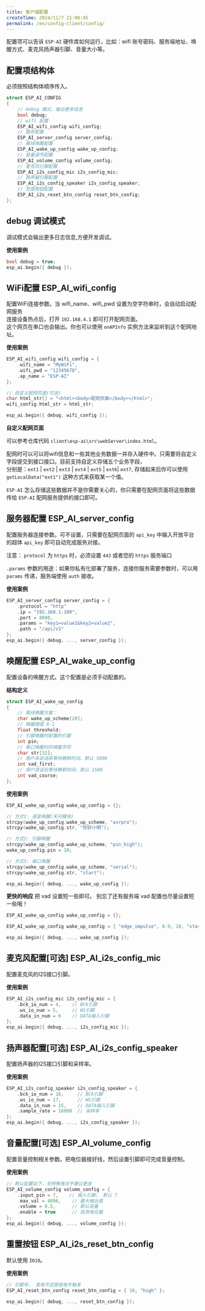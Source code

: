 ```yaml
---
title: 客户端配置
createTime: 2024/11/7 21:06:45
permalink: /en/config-client/config/
---
```

 
配置项可以告诉 `ESP-AI` 硬件库如何运行，比如：wifi 账号密码、服务端地址、唤醒方式、麦克风扬声器引脚、音量大小等。


## 配置项结构体

必须按照结构体顺序传入。

```c
struct ESP_AI_CONFIG
{
    // debug 模式，输出更多信息
    bool debug;
    // wifi 配置
    ESP_AI_wifi_config wifi_config;
    // 服务配置
    ESP_AI_server_config server_config;
    // 离线唤醒配置
    ESP_AI_wake_up_config wake_up_config;
    // 音量调节配置
    ESP_AI_volume_config volume_config;
    // 麦克风引脚配置
    ESP_AI_i2s_config_mic i2s_config_mic;
    // 扬声器引脚配置
    ESP_AI_i2s_config_speaker i2s_config_speaker;
    // 充值按钮配置
    ESP_AI_i2s_reset_btn_config reset_btn_config;
};

```


## debug 调试模式
调试模式会输出更多日志信息,方便开发调试。

**使用案例**
```c
bool debug = true;
esp_ai.begin({ debug });
```


## WiFi配置 ESP_AI_wifi_config 

配置WiFi连接参数。当 wifi_name、wifi_pwd 设置为空字符串时，会自动启动配网服务   
连接设备热点后，打开 `192.168.4.1` 即可打开配网页面。   
这个网页在串口也会输出。你也可以使用 `onAPInfo` 实例方法来监听到这个配网地址。


**使用案例**
```c
ESP_AI_wifi_config wifi_config = {
    .wifi_name = "MyWiFi",
    .wifi_pwd = "12345678",
    .ap_name = "ESP-AI"
};

// 自定义配网页面(可选)
char html_str[] = "<html><body>配网页面</body></html>";
wifi_config.html_str = html_str;

esp_ai.begin({ debug, wifi_config });
```


**自定义配网页面**    

可以参考仓库代码 `client\esp-ai\src\webServer\index.html`。   

配网时可以可以将wifi信息和一些其他业务数据一并存入硬件中。只需要将自定义字段提交到接口接口。目前支持自定义存储五个业务字段，    
分别是：`ext1` | `ext2` | `ext3` | `ext4` | `ext5` | `ext6`| `ext7`, 存储起来后你可以使用 `getLocalData("ext1")` 这种方式来获取某一个值。

`ESP-AI` 怎么存储这些数据并不是你需要关心的，你只需要在配网页面将这些数据传给 `ESP-AI` 配网服务提供的接口即可。


## 服务器配置 ESP_AI_server_config 
配置服务器连接参数。可不设置，只需要在配网页面的 `api_key` 中输入开放平台的超体 `api_key` 即可自动完成服务对接。

注意： `protocol` 为 `https` 时，必须设置 `443` 或者您的 `https` 服务端口

`.params` 参数的用途：如果你私有化部署了服务，连接你服务需要参数时，可以用 `params` 传递，服务端使用 `auth` 接收。

**使用案例**
```c
ESP_AI_server_config server_config = {
    .protocol = "http"
    .ip = "192.168.1.100",
    .port = 8080,
    .params = "key1=value1&key2=value2",
    .path = "/api/v1"
};
esp_ai.begin({ debug, ..., server_config });
```
 

## 唤醒配置 ESP_AI_wake_up_config 
配置设备的唤醒方式。这个配置是必须手动配置的。


**结构定义**
```c
struct ESP_AI_wake_up_config
{
    // 离线唤醒方案：
    char wake_up_scheme[20];
    // 唤醒阈值 0-1
    float threshold;
    // 引脚唤醒时配置的引脚
    int pin;
    // 串口唤醒时的唤醒字符
    char str[32];
    // 用户未说话前等待静默时间，默认 5000
    int vad_first;
    // 用户说话后等待静默时间，默认 1500
    int vad_course;
};

```

**使用案例**


```c
ESP_AI_wake_up_config wake_up_config = {};

// 方式1: 语音唤醒(天问模块)
strcpy(wake_up_config.wake_up_scheme, "asrpro");
strcpy(wake_up_config.str, "你好小明");

// 方式2: 引脚唤醒
strcpy(wake_up_config.wake_up_scheme, "pin_high");
wake_up_config.pin = 10;

// 方式3: 串口唤醒
strcpy(wake_up_config.wake_up_scheme, "serial"); 
strcpy(wake_up_config.str, "start");

esp_ai.begin({ debug, ..., wake_up_config });
```

**更快的响应**
把 vad 设置短一些即可。 别忘了还有服务端 vad 配置也尽量设置短一些哦！
```c
ESP_AI_wake_up_config wake_up_config = {};

ESP_AI_wake_up_config wake_up_config = { "edge_impulse", 0.9, 10, "start",  5000, 500  }; // 内置语音唤醒

esp_ai.begin({ debug, ..., wake_up_config });
```


## 麦克风配置[可选] ESP_AI_i2s_config_mic
配置麦克风的I2S接口引脚。

**使用案例**
```c
ESP_AI_i2s_config_mic i2s_config_mic = {
    .bck_io_num = 4,    // BCK引脚
    .ws_io_num = 5,     // WS引脚  
    .data_in_num = 6    // DATA输入引脚
};
esp_ai.begin({ debug, ..., i2s_config_mic });
```

## 扬声器配置[可选] ESP_AI_i2s_config_speaker  
配置扬声器的I2S接口引脚和采样率。

**使用案例**
```c
ESP_AI_i2s_config_speaker i2s_config_speaker = {
    .bck_io_num = 16,     // BCK引脚
    .ws_io_num = 17,      // WS引脚
    .data_in_num = 15,    // DATA输入引脚
    .sample_rate = 16000  // 采样率
};
esp_ai.begin({ debug, ..., i2s_config_speaker });
```

## 音量配置[可选] ESP_AI_volume_config 
配置音量控制相关参数。把电位器接好线，然后设置引脚即可完成音量控制。

**使用案例**
```c
// 默认配置如下，无特殊情况不建议更改
ESP_AI_volume_config volume_config = {
    .input_pin = 7,    // 输入引脚， 默认 7
    .max_val = 4096,    // 最大输出值
    .volume = 0.5,      // 默认音量
    .enable = true      // 启用电位器
};
esp_ai.begin({ debug, ..., volume_config });
```


## 重置按钮 ESP_AI_i2s_reset_btn_config 
默认使用 `IO10`。 

**使用案例**
```c
// 引脚号， 高电平还是低电平触发
ESP_AI_reset_btn_config reset_btn_config = { 10, "high" };
 
esp_ai.begin({ debug, ..., reset_btn_config });
```


